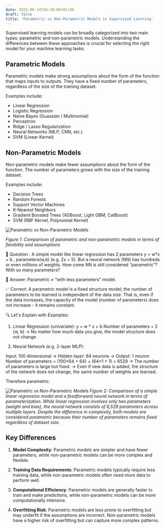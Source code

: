 ```yaml
---
date: 2025-06-14T20:30:00+03:00
draft: false
title: 'Parametric vs Non-Parametric Models in Supervised Learning'
---
```



Supervised learning models can be broadly categorized into two main types: parametric and non-parametric models. Understanding the differences between these approaches is crucial for selecting the right model for your machine learning tasks.

## Parametric Models

Parametric models make strong assumptions about the form of the function that maps inputs to outputs. They have a fixed number of parameters, regardless of the size of the training dataset.

Examples include:
- Linear Regression
- Logistic Regression
- Naive Bayes (Guassian / Multinomial)
- Perceptron
- Ridge / Lasso Regularization
- Neural Networks (MLP, CNN, etc.)
- SVM (Linear Kernel)

## Non-Parametric Models

Non-parametric models make fewer assumptions about the form of the function. The number of parameters grows with the size of the training dataset.

Examples include:
- Decision Trees
- Random Forests
- Support Vector Machines
- K-Nearest Neighbors
- Gradient Boosted Trees (XGBoost, Light GBM, CatBoost)
- SVM (RBF Kernel, Polynomial Kernel)

![Parametric vs Non-Parametric Models](/images/parametric_img.png)

*Figure 1: Comparison of parametric and non-parametric models in terms of flexibility and assumptions*

🤔 Question : 
A simple model like linear regression has 2 parameters y = w*x + b , parameters(w,b) (e.g. 2x + 5).
But a neural network (NN) has hundreds or even millions of weights.
How come NN is still considered “parametric”? With so many parameters?

🧠 Answer:
Parametric ≠ “with less parameters" model.

✅ Correct:
A parametric model is a fixed structure model; the number of parameters to be learned is independent of the data size.
That is, even if the data increases, the capacity of the model (number of parameters) does not increase - it remains constant.

🔍 Let's Explain with Examples:

1. Linear Regression (univariate):
y = w * x + b
Number of parameters = 2 (w, b)
→ No matter how much data you give, the model structure does not change.

2. Neural Network (e.g. 2-layer MLP):

Input: 100 dimensional → Hidden layer: 64 neurons → Output: 1 neuron
Number of parameters = (100×64 + 64) + (64×1 + 1) = 6529
→ The number of parameters is large but fixed.
→ Even if new data is added, the structure of the network does not change, the same number of weights are learned.

Therefore parametric.

![Parametric vs Non-Parametric Models](/images/img_parametric_params.png)
*Figure 2: Comparison of a simple linear regression model and a feedforward neural network in terms of parameterization. While linear regression involves only two parameters (weight and bias), the neural network consists of 6,529 parameters across multiple layers. Despite the difference in complexity, both models are considered parametric because their number of parameters remains fixed regardless of dataset size.*



## Key Differences

1. **Model Complexity**: Parametric models are simpler and have fewer parameters, while non-parametric models can be more complex and flexible.

2. **Training Data Requirements**: Parametric models typically require less training data, while non-parametric models often need more data to perform well.

3. **Computational Efficiency**: Parametric models are generally faster to train and make predictions, while non-parametric models can be more computationally intensive.

4. **Overfitting Risk**: Parametric models are less prone to overfitting but may underfit if the assumptions are incorrect. Non-parametric models have a higher risk of overfitting but can capture more complex patterns.

